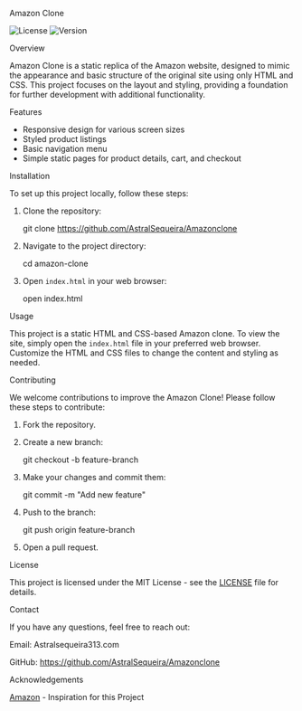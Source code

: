 Amazon Clone

![License](https://img.shields.io/badge/license-MIT-blue.svg)
![Version](https://img.shields.io/badge/version-1.0.0-brightgreen.svg)

Overview

Amazon Clone is a static replica of the Amazon website, designed to mimic the appearance and basic structure of the original site using only HTML and CSS. This project focuses on the layout and styling, providing a foundation for further development with additional functionality.

Features

- Responsive design for various screen sizes
- Styled product listings
- Basic navigation menu
- Simple static pages for product details, cart, and checkout

 Installation

To set up this project locally, follow these steps:

1. Clone the repository:
   
    git clone https://github.com/AstralSequeira/Amazonclone

2. Navigate to the project directory:
   
    cd amazon-clone
  
3. Open `index.html` in your web browser:
  
    open index.html
   

 Usage

This project is a static HTML and CSS-based Amazon clone. To view the site, simply open the `index.html` file in your preferred web browser. Customize the HTML and CSS files to change the content and styling as needed.

Contributing

We welcome contributions to improve the Amazon Clone! Please follow these steps to contribute:

1. Fork the repository.
2. Create a new branch:
    
    git checkout -b feature-branch
  
3. Make your changes and commit them:
   
    git commit -m "Add new feature"
   
4. Push to the branch:
   
    git push origin feature-branch
   
5. Open a pull request.

 License

This project is licensed under the MIT License - see the [LICENSE](LICENSE) file for details.

 Contact

If you have any questions, feel free to reach out:

 Email: Astralsequeira313.com
 
 GitHub: https://github.com/AstralSequeira/Amazonclone
 
 Acknowledgements

 [Amazon](https://www.amazon.com/) - Inspiration for this Project
